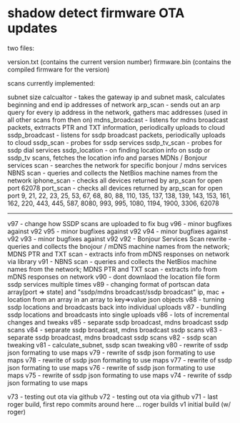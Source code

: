 # shadow detect firmware OTA updates

two files: 

version.txt (contains the current version number)
firmware.bin (contains the compiled firmware for the version)

scans currently implemented:

subnet size calcualtor - takes the gateway ip and subnet mask, calculates beginning and end ip addresses of network
arp_scan - sends out an arp query for every ip address in the network, gathers mac addresses (used in all other scans from then on)
mdns_broadcast - listens for mdns broadcast packets, extrracts PTR and TXT information, periodically uploads to cloud
ssdp_broadcast - listens for ssdp broadcast packets, periodically uploads to cloud
ssdp_scan - probes for ssdp services
ssdp_tv_scan - probes for ssdp dial services
ssdp_location - on finding location info on ssdp or ssdp_tv scans, fetches the location info and parses
MDNs / Bonjour services scan - searches the network for specific bonjour / mdns services
NBNS scan - queries and collects the NetBios machine names from the network
iphone_scan - checks all devices returned by arp_scan for open port 62078
port_scan - checks all devices returned by arp_scan for open port 9, 21, 22, 23, 25, 53, 67, 68, 80, 88, 110, 135, 137, 138, 139, 143, 153, 161, 162, 220, 443, 445, 587, 8080, 993, 995, 1080, 1194, 1900, 3306, 62078




-------
v97 - change how SSDP scans are uploaded to fix bug
v96 - minor bugfixes against v92
v95 - minor bugfixes against v92
v94 - minor bugfixes against v92
v93 - minor bugfixes against v92
v92 - Bonjour Services Scan rewrite - queries and collects the bnojour / mDNS machine names from the network; MDNS PTR and TXT scan - extracts info from mDNS responses on network via library 
v91 - NBNS scan - queries and collects the NetBios machine names from the network; MDNS PTR and TXT scan - extracts info from mDNS responses on network
v90 - dont downlaod the location file form ssdp services multiple times
v89 - changing format of portscan data array[port => state] and "ssdp/mdns broadcast/ssdp broadcast" ip, mac + location from an array in an array to key=>value json objects 
v88 - turning ssdp locations and broadcasts back into individual uploads
v87 - bundling ssdp locations and broadcasts into single uploads
v86 - lots of incremental changes and tweaks
v85 - separate ssdp broadcast, mdns broadcast ssdp scans
v84 - separate ssdp broadcast, mdns broadcast ssdp scans
v83 - separate ssdp broadcast, mdns broadcast ssdp scans
v82 - ssdp scan tweaking
v81 - calculate_subnet, ssdp scan tweaking
v80 - rewrite of ssdp json formating to use maps
v79 - rewrite of ssdp json formating to use maps
v78 - rewrite of ssdp json formating to use maps
v77 - rewrite of ssdp json formating to use maps
v76 - rewrite of ssdp json formating to use maps
v75 - rewrite of ssdp json formating to use maps
v74 - rewrite of ssdp json formating to use maps

v73 - testing out ota via github
v72 - testing out ota via github
v71 - last roger build, first repo commits around here
... roger builds
v1 initial build (w/ roger)